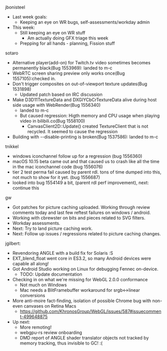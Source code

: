 jbonisteel
  * Last week goals:
    * Keeping an eye on WR bugs, self-assessments/workday admin 
  * This week:
    * Still keeping an eye on WR stuff
      * Am actually doing GFX triage this week
    * Prepping for all hands - planning, Fission stuff

sotaro
  * Alternative player(add-on) for Twitch.tv video sometimes becomes permanently black(Bug 1553969): landed to m-c
  * WebRTC screen sharing preview only works once(Bug 1557105):checked in.
  * Don't trigger composites on out-of-viewport texture updates(Bug 1531898)
    * Updated patch based on IRC discussion
  * Make D3D11TextureData and DXGIYCbCrTextureData alive during host side usage with WebRender(Bug 1556340)
    * landed to m-c
    * But caused regression: Higth memory and CPU usage when playing video in bilibili.co(Bug 1558100)
      * CanvasClient2D::Update() created TextureClient that is not recycled. It seemed to cause the regression
  * Building with --disable-printing is broken(Bug 1537586): landed to m-c

tnikkel
  * windows iconchannel follow up for a regression (bug 1556360)
  * macOS 10.15 beta came out and that caused us to crash like all the time in the mac iconchannel code (bug 1556076)
  * tier 2 test perma fail caused by parent rdl. tons of time dumped into this, not much to show for it yet. (bug 1556687)
  * looked into bug 1554149 a bit, (parent rdl perf improvement), next: continue this

gw
  * Got patches for picture caching uploaded. Working through review comments today and last few reftest failures on windows / android.
  * Working with cbrewster on bits and pieces related to SVG filters.
  * Workday assessments.
  * Next: Try to land picture caching work.
  * Next: Follow up issues / regressions related to picture caching changes.
  
jgilbert:
  * Revendoring ANGLE with a build fix for Solaris :S
  * EXT_blend_float went core in ES3.2, so many Android devices were capable all along!
  * Got Android Studio working on Linux for debugging Fennec on-device.
    * TODO: Update documentation
  * Checking in on what we're missing for WebGL 2.0.0 conformance
    * Not much on Windows
    * Mac needs a BlitFramebuffer workaround for srgb<->linear conversions
  * More anti-moire fact-finding, isolation of possible Chrome bug with non-even canvases on Retina Macs
    * https://github.com/KhronosGroup/WebGL/issues/587#issuecomment-499648875
  * Up next:
    * More remoting!
    * webgpu-rs review onboarding
    * DMD report of ANGLE shader translator objects not tracked by memory tracking, thus invisible to GC! :(
